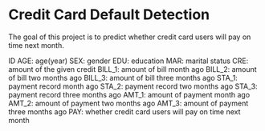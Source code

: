 # Credit Card Default Detection

The goal of this project is to predict whether credit card users will pay on time next month.

ID
AGE: age(year)
SEX: gender
EDU: education
MAR: marital status
CRE: amount of the given credit
BILL_1: amount of bill month ago
BILL_2: amount of bill two months ago
BILL_3: amount of bill three months ago
STA_1: payment record month ago
STA_2: payment record two months ago
STA_3: payment record three months ago
AMT_1: amount of payment month ago
AMT_2: amount of payment two months ago
AMT_3: amount of payment three months ago
PAY: whether credit card users will pay on time next month
